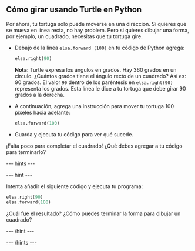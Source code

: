 ## Cómo girar usando Turtle en Python

Por ahora, tu tortuga solo puede moverse en una dirección. Si quieres que se mueva en línea recta, no hay problem. Pero si quieres dibujar una forma, por ejemplo, un cuadrado, necesitas que tu tortuga gire.

- Debajo de la línea `elsa.forward (100)` en tu código de Python agrega:
    
    ```python
    elsa.right(90)
    ```
    
    **Nota:** Turtle expresa los ángulos en grados. Hay 360 grados en un círculo. ¿Cuántos grados tiene el ángulo recto de un cuadrado? Así es: 90 grados. El valor `90` dentro de los paréntesis en `elsa.right(90)` representa los grados. Esta línea le dice a tu tortuga que debe girar 90 grados a la derecha.

- A continuación, agrega una instrucción para mover tu tortuga 100 píxeles hacia adelante:
    
    ```python
    elsa.forward(100)
    ```

- Guarda y ejecuta tu código para ver qué sucede.

¡Falta poco para completar el cuadrado! ¿Qué debes agregar a tu código para terminarlo?

--- hints ---


--- hint ---

Intenta añadir el siguiente código y ejecuta tu programa:

```python
elsa.right(90)
elsa.forward(100)
```

¿Cuál fue el resultado? ¿Cómo puedes terminar la forma para dibujar un cuadrado?

--- /hint ---

--- /hints ---